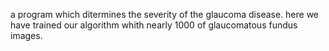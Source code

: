 a program which ditermines the severity of the glaucoma disease.
here we have trained our algorithm whith nearly 1000 of glaucomatous fundus images.
